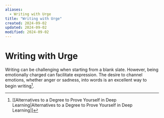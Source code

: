 ```yaml
---
aliases:
  - Writing with Urge
title: "Writing with Urge"
created: 2024-09-02
updated: 2024-09-02
modified: 2024-09-02
---
```


# Writing with Urge

Writing can be challenging when starting from a blank slate. However, being emotionally charged can facilitate expression. The desire to channel emotions, whether anger or sadness, into words is an excellent way to begin writing[^1].

[^1]: [[Alternatives to a Degree to Prove Yourself in Deep Learning|Alternatives to a Degree to Prove Yourself in Deep Learning]]
